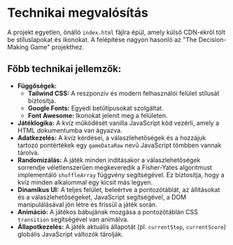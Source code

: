 # Technikai megvalósítás

A projekt egyetlen, önálló `index.html` fájlra épül, amely külső CDN-ekről tölt be stíluslapokat és ikonokat. A felépítése nagyon hasonló az "The Decision-Making Game" projekthez.

## Főbb technikai jellemzők:

*   **Függőségek:**
    *   **Tailwind CSS:** A reszponzív és modern felhasználói felület stílusát biztosítja.
    *   **Google Fonts:** Egyedi betűtípusokat szolgáltat.
    *   **Font Awesome:** Ikonokat jelenít meg a felületen.
*   **Játéklogika:** A kvíz működését vanilla JavaScript kód vezérli, amely a HTML dokumentumba van ágyazva.
*   **Adatkezelés:** A kvíz kérdései, a válaszlehetőségek és a hozzájuk tartozó pontértékek egy `gameDataRaw` nevű JavaScript tömbben vannak tárolva.
*   **Randomizálás:** A játék minden indításakor a válaszlehetőségek sorrendje véletlenszerűen megkeveredik a Fisher-Yates algoritmust implementáló `shuffleArray` függvény segítségével. Ez biztosítja, hogy a kvíz minden alkalommal egy kicsit más legyen.
*   **Dinamikus UI:** A teljes felület, beleértve a pontozótáblát, az állításokat és a válaszlehetőségeket, JavaScript segítségével, a DOM manipulálásával jön létre és frissül a játék során.
*   **Animáció:** A játékos bábujának mozgása a pontozótáblán CSS `transition` segítségével van animálva.
*   **Állapotkezelés:** A játék aktuális állapotát (pl. `currentStep`, `currentScore`) globális JavaScript változók tárolják.
